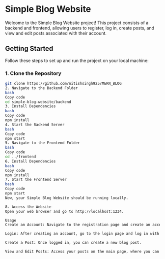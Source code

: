 # Simple Blog Website

Welcome to the Simple Blog Website project! This project consists of a backend and frontend, allowing users to register, log in, create posts, and view and edit posts associated with their account.

## Getting Started

Follow these steps to set up and run the project on your local machine:

### 1. Clone the Repository

```bash
git clone https://github.com/nitishsingh925/MERN_BLOG
2. Navigate to the Backend Folder
bash
Copy code
cd simple-blog-website/backend
3. Install Dependencies
bash
Copy code
npm install
4. Start the Backend Server
bash
Copy code
npm start
5. Navigate to the Frontend Folder
bash
Copy code
cd ../frontend
6. Install Dependencies
bash
Copy code
npm install
7. Start the Frontend Server
bash
Copy code
npm start
Now, your Simple Blog Website should be running locally.

8. Access the Website
Open your web browser and go to http://localhost:1234.

Usage
Create an Account: Navigate to the registration page and create an account.

Login: After creating an account, go to the login page and log in with your credentials.

Create a Post: Once logged in, you can create a new blog post.

View and Edit Posts: Access your posts on the main page, where you can view and edit posts associated with your account.
```
